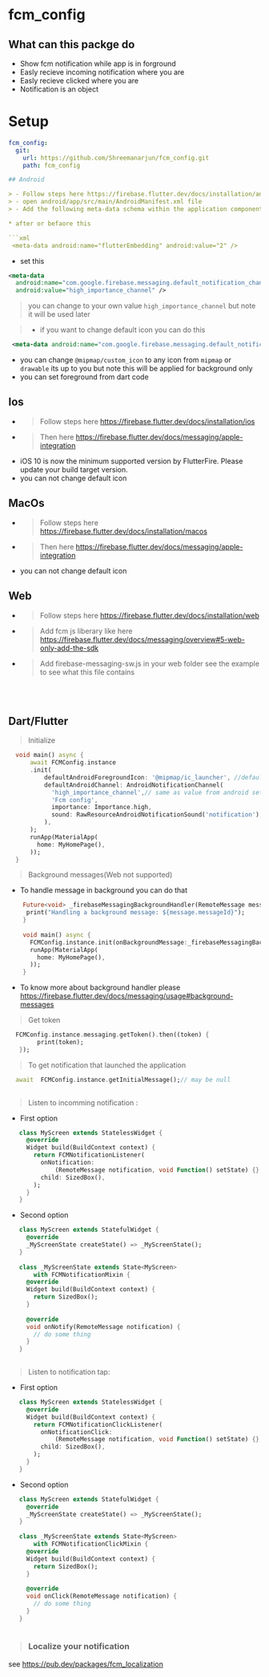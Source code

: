 # fcm_config

## What can this  packge do

* Show fcm notification while app is in forground
* Easly recieve incoming notification where you are
* Easly recieve clicked  where you are
* Notification is an object
# Setup

```yaml
fcm_config:
  git: 
    url: https://github.com/Shreemanarjun/fcm_config.git    
    path: fcm_config         

## Android

> - Follow steps here https://firebase.flutter.dev/docs/installation/android
> - open android/app/src/main/AndroidManifest.xml file
> - Add the following meta-data schema within the application component

* after or befaore this

```xml
 <meta-data android:name="flutterEmbedding" android:value="2" />
```

* set this

```xml
<meta-data
  android:name="com.google.firebase.messaging.default_notification_channel_id"
  android:value="high_importance_channel" /> 
```

> you can change to your own value `high_importance_channel` but note  it will be used later

> - if you want to change default icon you can do this

```xml
 <meta-data android:name="com.google.firebase.messaging.default_notification_icon" android:resource="@mipmap/custom_icon" />
```

* you can change `@mipmap/custom_icon` to any icon from `mipmap` or `drawable` its up to you but note this will be applied for background only
* you can set foreground from dart code

## Ios

* > Follow steps here https://firebase.flutter.dev/docs/installation/ios
* > Then  here https://firebase.flutter.dev/docs/messaging/apple-integration
* iOS 10 is now the minimum supported version by FlutterFire. Please update your build target version.
* you can not change default icon  

## MacOs

* > Follow steps here https://firebase.flutter.dev/docs/installation/macos
* > Then  here https://firebase.flutter.dev/docs/messaging/apple-integration
* you can not change default icon 

## Web

* > Follow steps here https://firebase.flutter.dev/docs/installation/web
* > Add fcm js liberary like here https://firebase.flutter.dev/docs/messaging/overview#5-web-only-add-the-sdk
* > Add firebase-messaging-sw.js in your web folder see the example to see what this file contains

<br/>
<br/>

## Dart/Flutter

> Initialize

```dart
  void main() async {
      await FCMConfig.instance
      .init(
          defaultAndroidForegroundIcon: '@mipmap/ic_launcher', //default is @mipmap/ic_launcher
          defaultAndroidChannel: AndroidNotificationChannel(
            'high_importance_channel',// same as value from android setup
            'Fcm config',
            importance: Importance.high,
            sound: RawResourceAndroidNotificationSound('notification'),
          ),
      );
      runApp(MaterialApp(
        home: MyHomePage(),
      ));
  }
```

> Background messages(Web not supported)

* To handle message in background you can do that

```dart
    Future<void> _firebaseMessagingBackgroundHandler(RemoteMessage message) async {
     print("Handling a background message: ${message.messageId}");
    }
      
    void main() async {
      FCMConfig.instance.init(onBackgroundMessage:_firebaseMessagingBackgroundHandler);
      runApp(MaterialApp(
        home: MyHomePage(),
      ));
    }
```

* To know more about background handler please https://firebase.flutter.dev/docs/messaging/usage#background-messages

> Get token

```dart
  FCMConfig.instance.messaging.getToken().then((token) {
        print(token);
   });
 ```

> To get notification that launched the application 

```dart
  await  FCMConfig.instance.getInitialMessage();// may be null
 
```

> Listen to incomming notification :

*  First option
   

```dart
   class MyScreen extends StatelessWidget {
     @override
     Widget build(BuildContext context) {
       return FCMNotificationListener(
         onNotification:
             (RemoteMessage notification, void Function() setState) {},
         child: SizedBox(),
       );
     }
   }
   ```

* Second option

   

```dart
   class MyScreen extends StatefulWidget {
     @override
     _MyScreenState createState() => _MyScreenState();
   }
   
   class _MyScreenState extends State<MyScreen>
       with FCMNotificationMixin {
     @override
     Widget build(BuildContext context) {
       return SizedBox();
     }
   
     @override
     void onNotify(RemoteMessage notification) {
       // do some thing
     }
   }
   
   ```

> Listen to notification tap:

*  First option
   

```dart
   class MyScreen extends StatelessWidget {
     @override
     Widget build(BuildContext context) {
       return FCMNotificationClickListener(
         onNotificationClick:
             (RemoteMessage notification, void Function() setState) {},
         child: SizedBox(),
       );
     }
   }
   ```

* Second option

   

```dart
   class MyScreen extends StatefulWidget {
     @override
     _MyScreenState createState() => _MyScreenState();
   }
   
   class _MyScreenState extends State<MyScreen>
       with FCMNotificationClickMixin {
     @override
     Widget build(BuildContext context) {
       return SizedBox();
     }
   
     @override
     void onClick(RemoteMessage notification) {
       // do some thing
     }
   }
   
   ```

> ### Localize your notification

 see  https://pub.dev/packages/fcm_localization
